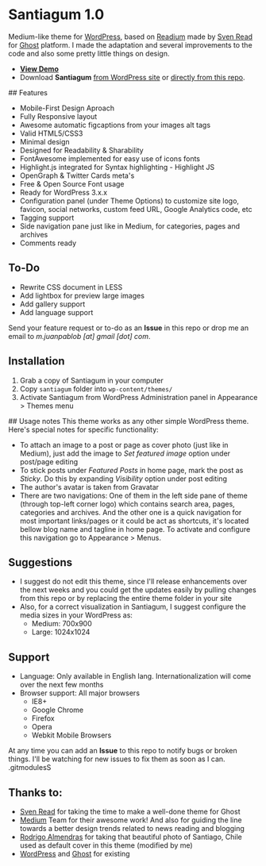 # Santiagum 1.0

Medium-like theme for [WordPress](http://wordpress.org/), based on [Readium](http://www.svenread.com/readium-ghost-theme/) made by [Sven Read](http://www.svenread.com/) for [Ghost](http://www.ghost.org/) platform. I made the adaptation and several improvements to the code and also some pretty little things on design.

* **[View Demo](http://juanpablob.com/santiagum/)**
* Download **Santiagum** [from WordPress site](#) or [directly from this repo](#).

## Features

* Mobile-First Design Aproach
* Fully Responsive layout
* Awesome automatic figcaptions from your images alt tags
* Valid HTML5/CSS3
* Minimal design
* Designed for Readability & Sharability
* FontAwesome implemented for easy use of icons fonts
* Highlight.js integrated for Syntax highlighting - Highlight JS
* OpenGraph & Twitter Cards meta's
* Free & Open Source Font usage
* Ready for WordPress 3.x.x
* Configuration panel (under Theme Options) to customize site logo, favicon, social networks, custom feed URL, Google Analytics code, etc
* Tagging support
* Side navigation pane just like in Medium, for categories, pages and archives
* Comments ready

## To-Do
* Rewrite CSS document in LESS
* Add lightbox for preview large images
* Add gallery support
* Add language support

Send your feature request or to-do as an **Issue** in this repo or drop me an email to *m.juanpablob [at] gmail [dot] com*.

## Installation
1. Grab a copy of Santiagum in your computer
2. Copy `santiagum` folder into `wp-content/themes/`
3. Activate Santiagum from WordPress Administration panel in Appearance > Themes menu

## Usage notes
This theme works as any other simple WordPress theme. Here's special notes for specific functionality:

* To attach an image to a post or page as cover photo (just like in Medium), just add the image to *Set featured image* option under post/page editing
* To stick posts under *Featured Posts* in home page, mark the post as *Sticky*. Do this by expanding *Visibility* option under post editing
* The author's avatar is taken from Gravatar
* There are two navigations: One of them in the left side pane of theme (through top-left corner logo) which contains search area, pages, categories and archives. And the other one is a quick navigation for most important links/pages or it could be act as shortcuts, it's located bellow blog name and tagline in home page. To activate and configure this navigation go to Appearance > Menus.

## Suggestions

* I suggest do not edit this theme, since I'll release enhancements over the next weeks and you could get the updates easily by pulling changes from this repo or by replacing the entire theme folder in your site
* Also, for a correct visualization in Santiagum, I suggest configure the media sizes in your WordPress as:
  * Medium: 700x900
  * Large: 1024x1024
  
## Support

* Language: Only available in English lang. Internationalization will come over the next few months
* Browser support: All major browsers
  * IE8+
  * Google Chrome
  * Firefox
  * Opera
  * Webkit Mobile Browsers

At any time you can add an **Issue** to this repo to notify bugs or broken things. I'll be watching for new issues to fix them as soon as I can. .gitmodulesS

## Thanks to:
* [Sven Read](http://www.svenread.com/) for taking the time to make a well-done theme for Ghost
* [Medium](http://medium.com/) Team for their awesome work! And also for guiding the line towards a better design trends related to news reading and blogging
* [Rodrigo Almendras](https://www.flickr.com/photos/ralmendr/) for taking that beautiful photo of Santiago, Chile used as default cover in this theme (modified by me)
* [WordPress](http://wordpress.org/) and [Ghost](http://ghost.org/) for existing